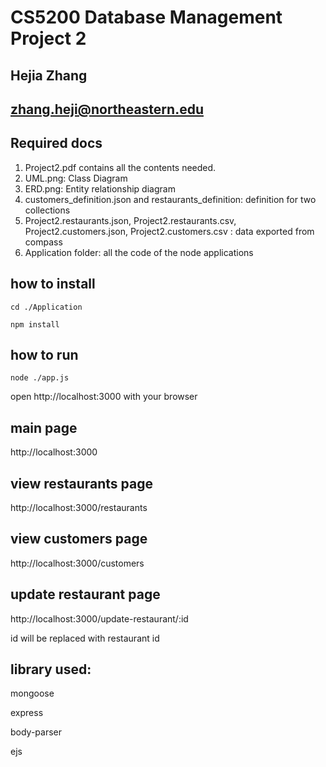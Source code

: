 # CS5200 Database Management Project 2
## Hejia Zhang
## zhang.heji@northeastern.edu

## Required docs

1. Project2.pdf contains all the contents needed.
2. UML.png:  Class Diagram
3. ERD.png: Entity relationship diagram
4. customers_definition.json and restaurants_definition: definition for two collections
5. Project2.restaurants.json, Project2.restaurants.csv, Project2.customers.json, Project2.customers.csv : data exported from compass
6. Application folder: all the code of the node applications

## how to install
`cd ./Application`

`npm install`

## how to run
`node ./app.js`

open http://localhost:3000 with your browser

## main page

http://localhost:3000

## view restaurants page

http://localhost:3000/restaurants

## view customers page

http://localhost:3000/customers

## update restaurant page

http://localhost:3000/update-restaurant/:id

id will be replaced with restaurant id


## library used:
mongoose

express

body-parser

ejs